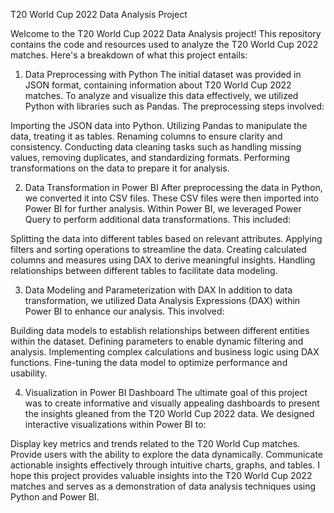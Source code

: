 T20 World Cup 2022 Data Analysis Project

Welcome to the T20 World Cup 2022 Data Analysis project! 
This repository contains the code and resources used to analyze the T20 World Cup 2022 matches. Here's a breakdown of what this project entails:

1. Data Preprocessing with Python
The initial dataset was provided in JSON format, containing information about T20 World Cup 2022 matches. To analyze and visualize this data effectively, we utilized Python with libraries such as Pandas. The preprocessing steps involved:

Importing the JSON data into Python.
Utilizing Pandas to manipulate the data, treating it as tables.
Renaming columns to ensure clarity and consistency.
Conducting data cleaning tasks such as handling missing values, removing duplicates, and standardizing formats.
Performing transformations on the data to prepare it for analysis.

2. Data Transformation in Power BI
After preprocessing the data in Python, we converted it into CSV files. These CSV files were then imported into Power BI for further analysis. Within Power BI, we leveraged Power Query to perform additional data transformations. This included:

Splitting the data into different tables based on relevant attributes.
Applying filters and sorting operations to streamline the data.
Creating calculated columns and measures using DAX to derive meaningful insights.
Handling relationships between different tables to facilitate data modeling.

3. Data Modeling and Parameterization with DAX
In addition to data transformation, we utilized Data Analysis Expressions (DAX) within Power BI to enhance our analysis. This involved:

Building data models to establish relationships between different entities within the dataset.
Defining parameters to enable dynamic filtering and analysis.
Implementing complex calculations and business logic using DAX functions.
Fine-tuning the data model to optimize performance and usability.

4. Visualization in Power BI Dashboard
The ultimate goal of this project was to create informative and visually appealing dashboards to present the insights gleaned from the T20 World Cup 2022 data. We designed interactive visualizations within Power BI to:

Display key metrics and trends related to the T20 World Cup matches.
Provide users with the ability to explore the data dynamically.
Communicate actionable insights effectively through intuitive charts, graphs, and tables.
I hope this project provides valuable insights into the T20 World Cup 2022 matches and serves as a demonstration of data analysis techniques using Python and Power BI.
